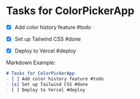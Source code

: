 # Tasks for ColorPickerApp
- [x] Add color history feature #todo
- [x] Set up Tailwind CSS #done
- [x] Deploy to Vercel #deploy



Markdown Example:
```markdown
# Tasks for ColorPickerApp
- [ ] Add color history feature #todo
- [x] Set up Tailwind CSS #done
- [ ] Deploy to Vercel #deploy
```
